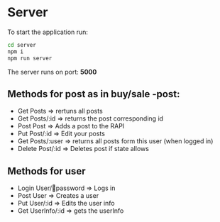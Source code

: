 # Server

To start the application run:

```bash
cd server
npm i
npm run server
```

The server runs on port: **5000**

## Methods for post as in buy/sale -post:

- Get Posts => rertuns all posts
- Get Posts/:id => returns the post corresponding id
- Post Post => Adds a post to the RAPI
- Put Post/:id => Edit your posts
- Get Posts/:user => returns all posts form this user (when logged in)
- Delete Post/:id => Deletes post if state allows

## Methods for user

- Login User/:email:password => Logs in
- Post User => Creates a user
- Put User/:id => Edits the user info
- Get UserInfo/:id => gets the userInfo
